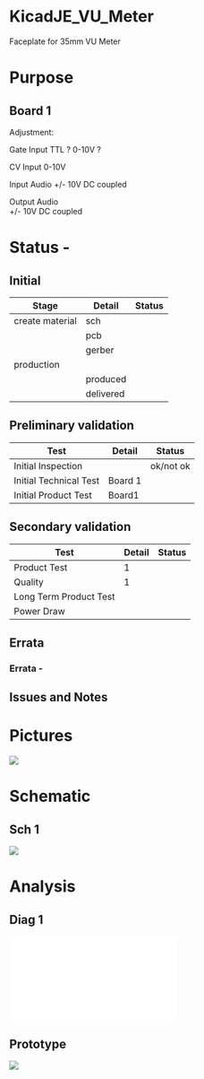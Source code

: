# KicadJE_VU_Meter
Faceplate for 35mm VU Meter

# Purpose

## Board 1
Adjustment:

Gate Input
TTL ?
0-10V ?

CV Input
0-10V 

Input Audio 
+/- 10V DC coupled

Output Audio  
+/- 10V DC coupled


# Status - 
## Initial 
| Stage  | Detail | Status |
| ------------- | ------------- | ------------- |
| create material  | sch |  |
| | pcb |  |
| | gerber |  |
| production  |   |  |
|  | produced |  |
|  | delivered |  |
## Preliminary validation
| Test  | Detail | Status |
| ------------- | ------------- | ------------- |
| Initial Inspection | | ok/not ok |
| Initial Technical Test | Board 1 |  |
| Initial Product Test | Board1 |  |

## Secondary validation
| Test  | Detail | Status |
| ------------- | ------------- |------------- |
| Product Test | 1 | |
| Quality | 1 | |
| Long Term Product Test |  |  |
| Power Draw |  | 

## Errata
### Errata - 

## Issues and Notes
### 

# Pictures
![](KicadJE_.png)

# Schematic
## Sch 1
![](KicadJE_.png)

# Analysis
## Diag 1
![](.pdf)

## Prototype
![](.jpg)

